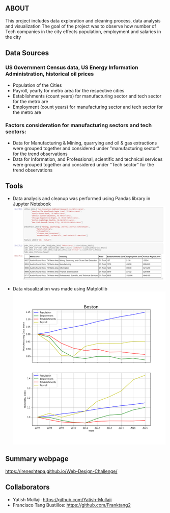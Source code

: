 ## ABOUT

This project includes data exploration and cleaning process, data analysis and visualization
The goal of the project was to observe how number of Tech companies in the city effects population, employment and salaries in the city

## Data Sources
### US Government Census data, US Energy Information Administration, historical oil prices
- Population of the Cities
- Payroll, yearly for metro area for the respective cities
- Establishments (count years) for manufacturing sector and tech sector for the metro are
- Employment (count years) for manufacturing sector and tech sector for the metro are
### Factors consideration for manufacturing sectors and tech sectors:
- Data for Manufacturing & Mining, quarrying and oil & gas extractions were grouped together and considered under "manufacturing sector" for the trend observations
- Data for Information, and Professional, scientific and technical services were grouped together and considered under "Tech sector" for the trend observations


## Tools
- Data analysis and cleanup was performed using Pandas library in Jupyter Notebook
![pandas](Images/pandas.PNG)

- Data visualization was made using Matplotlib
![plots](Images/plots.png)

## Summary webpage
https://ireneshtepa.github.io/Web-Design-Challenge/

## Collaborators
 - Yatish Mullaji: https://github.com/Yatish-Mullaji
 - Francisco Tang Bustillos: https://github.com/Franktang2
